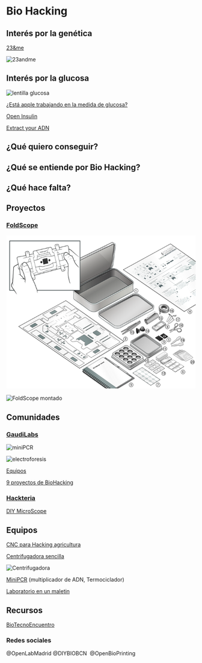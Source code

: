 # Bio Hacking


## Interés por la genética

[23&me](https://www.23andme.com/)

![23andme](http://i1089.photobucket.com/albums/i349/Michael_Convente/IMG_1399_small.jpg)

## Interés por la glucosa

![lentilla glucosa](http://cdn.elimpulso.com/media/lentillas.jpg)

[¿Está apple trabajando en la medida de glucosa?](
https://www.enriquedans.com/2017/05/es-la-glucemia-el-proximo-indicador-a-monitorizar.html)

[Open Insulin](https://makezine.com/2017/03/16/open-insulin-project-aims-disrupt-diabetes/)

[Extract your ADN](https://www.instructables.com/id/5-minute-DNA-Extraction-in-a-Shot-Glass/)


## ¿Qué quiero conseguir?


## ¿Qué se entiende por Bio Hacking?

## ¿Qué hace falta?


## Proyectos

### [FoldScope](https://www.foldscope.com/what-we-do/)

![FoldScope](./images/bf01be89b73fd981b2bbfd06781f8c8a_original.png)

![FoldScope montado](https://2nznub4x5d61ra4q12fyu67t-wpengine.netdna-ssl.com/wp-content/uploads/2014/03/Foldscope.jpg)


## Comunidades

### [GaudiLabs](http://www.gaudi.ch/GaudiLabs/)


![miniPCR](http://www.gaudi.ch/GaudiLabs/wp-content/uploads/OpenPCR-1024x809.jpg)


![electroforesis](http://www.gaudi.ch/GaudiLabs/wp-content/uploads/GelBoxSupply-1024x828.jpg)


[Equipos](http://www.gaudi.ch/GaudiLabs/?page_id=328)

[9 proyectos de BioHacking](http://makezine.com/2017/03/23/biohacking-projects/)


### [Hackteria](https://www.hackteria.org/category/projects/)


[DIY MicroScope](https://www.hackteria.org/workshops/diy-microsopy-by-tez/)



## Equipos


[CNC para Hacking agricultura ](http://makezine.com/2017/04/27/community-creating-solution-farmbot-technology/)

[Centrifugadora sencilla](http://makezine.com/projects/3d-printed-centrifuge/)

![Centrifugadora](https://i2.wp.com/makezine.com/wp-content/uploads/2017/03/10-LidOpen.jpg?resize=620%2C930)

[MiniPCR](http://www.minipcr.com/) (multiplicador de ADN, Termociclador)

[Laboratorio en un maletin](http://2016.igem.org/Team:Valencia_UPV/Hardware)



## Recursos

[BioTecnoEncuentro](http://www.biotecnoencuentro.com/informacion-2/)

### Redes sociales

@OpenLabMadrid
@DIYBIOBCN ‏
@OpenBioPrinting
